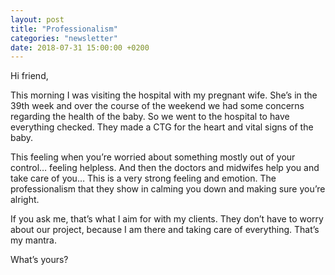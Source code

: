 ```yaml
---
layout: post
title: "Professionalism"
categories: "newsletter"
date: 2018-07-31 15:00:00 +0200
---
```


Hi friend,

This morning I was visiting the hospital with my pregnant wife. She’s in the 39th week and over the course of the weekend we had some concerns regarding the health of the baby. So we went to the hospital to have everything checked. They made a CTG for the heart and vital signs of the baby.  
<!--more-->
This feeling when you’re worried about something mostly out of your control… feeling helpless. And then the doctors and midwifes help you and take care of you… This is a very strong feeling and emotion. The professionalism that they show in calming you down and making sure you’re alright.

If you ask me, that’s what I aim for with my clients. They don’t have to worry about our project, because I am there and taking care of everything. That’s my mantra.

What’s yours?
